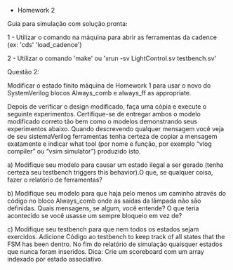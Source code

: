 - Homework 2
  
Guia para simulação com solução pronta:

1 - Utilizar o comando na máquina para abrir as ferramentas da cadence (ex: 'cds' 'load_cadence')

2 - Utilizar o comando 'make' ou 'xrun -sv LightControl.sv testbench.sv'

Questão 2:

Modificar o estado finito máquina de Homework 1 para usar o novo do SystemVerilog blocos Always_comb e always_ff as appropriate.

Depois de verificar o design modificado, faça uma cópia e execute o seguinte experimentos. Certifique-se de entregar ambos o modelo modificado correto tão bem como o modelos demonstrando seus experimentos abaixo. Quando descrevendo qualquer mensagem você  veja de seu sistemaVerilog ferramentas tenha certeza de copiar a mensagem exatamente e indicar  what tool (por nome e função, por exemplo “vlog compiler” ou “vsim simulator”) produzido  isto.

  a)	Modifique seu modelo para causar um estado ilegal a ser gerado (tenha certeza seu  testbench triggers this behavior).O que, se qualquer coisa, fazer o relatório de ferramentas?


  b) Modifique seu modelo para que haja pelo menos um caminho através do código no bloco Always_comb onde as saídas da lâmpada não são definidas. Quais mensagens, se algum, você entende? O que teria acontecido se você usasse um sempre bloqueio em vez de?

  c) Modifique seu testbench para que nem todos os estados sejam exercidos.  Adicione Código ao testbench to keep track of all states that the FSM has been dentro. No fim do relatório de simulação quaisquer estados que nunca foram inseridos. Dica: Crie um scoreboard com um array indexado por estado associativo.

